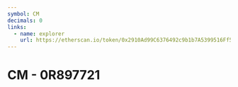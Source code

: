 ```yaml
---
symbol: CM
decimals: 0
links:
  - name: explorer
    url: https://etherscan.io/token/0x2910Ad99C6376492c9b1b7A5399516Ff59Bb9d63
---
```


# CM - 0R897721
